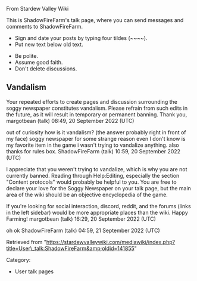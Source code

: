 From Stardew Valley Wiki

This is ShadowFireFarm's talk page, where you can send messages and comments to ShadowFireFarm.

- Sign and date your posts by typing four tildes (~~~~).
- Put new text below old text.

<!--THE END-->

- Be polite.
- Assume good faith.
- Don't delete discussions.

## Vandalism

Your repeated efforts to create pages and discussion surrounding the soggy newspaper constitutes vandalism. Please refrain from such edits in the future, as it will result in temporary or permanent banning. Thank you, margotbean (talk) 08:49, 20 September 2022 (UTC)

out of curiosity how is it vandalism? (the answer probably right in front of my face) soggy newspaper for some strange reason even I don't know is my favorite item in the game i wasn't trying to vandalize anything. also thanks for rules box. ShadowFireFarm (talk) 10:59, 20 September 2022 (UTC)

I appreciate that you weren't trying to vandalize, which is why you are not currently banned. Reading through Help:Editing, especially the section "Content protocols" would probably be helpful to you. You are free to declare your love for the Soggy Newspaper on your talk page, but the main area of the wiki should be an objective encyclopedia of the game.

If you're looking for social interaction, discord, reddit, and the forums (links in the left sidebar) would be more appropriate places than the wiki. Happy Farming! margotbean (talk) 16:29, 20 September 2022 (UTC)

oh ok ShadowFireFarm (talk) 04:59, 21 September 2022 (UTC)

Retrieved from "https://stardewvalleywiki.com/mediawiki/index.php?title=User\_talk:ShadowFireFarm&amp;oldid=141855"

Category:

- User talk pages